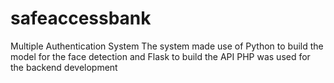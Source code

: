 # safeaccessbank
Multiple Authentication System
The system made use of Python to build the model for the face detection and Flask to build the API
PHP was used for the backend development
